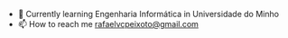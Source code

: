  
- 🌱 Currently learning Engenharia Informática in Universidade do Minho
- 📫 How to reach me rafaelvcpeixoto@gmail.com

<!---
Rafa-Peixoto/Rafa-Peixoto is a ✨ special ✨ repository because its `README.md` (this file) appears on your GitHub profile.
You can click the Preview link to take a look at your changes.
--->
